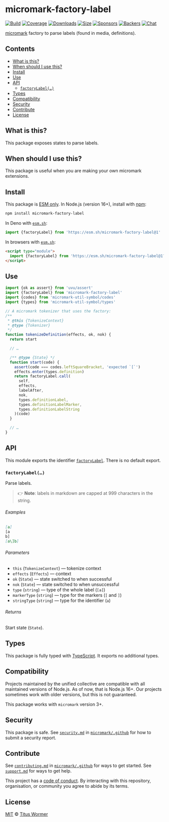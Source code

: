 # micromark-factory-label

[![Build][build-badge]][build]
[![Coverage][coverage-badge]][coverage]
[![Downloads][downloads-badge]][downloads]
[![Size][bundle-size-badge]][bundle-size]
[![Sponsors][sponsors-badge]][opencollective]
[![Backers][backers-badge]][opencollective]
[![Chat][chat-badge]][chat]

[micromark][] factory to parse labels (found in media, definitions).

## Contents

*   [What is this?](#what-is-this)
*   [When should I use this?](#when-should-i-use-this)
*   [Install](#install)
*   [Use](#use)
*   [API](#api)
    *   [`factoryLabel(…)`](#factorylabel)
*   [Types](#types)
*   [Compatibility](#compatibility)
*   [Security](#security)
*   [Contribute](#contribute)
*   [License](#license)

## What is this?

This package exposes states to parse labels.

## When should I use this?

This package is useful when you are making your own micromark extensions.

## Install

This package is [ESM only][esm].
In Node.js (version 16+), install with [npm][]:

```sh
npm install micromark-factory-label
```

In Deno with [`esm.sh`][esmsh]:

```js
import {factoryLabel} from 'https://esm.sh/micromark-factory-label@1'
```

In browsers with [`esm.sh`][esmsh]:

```html
<script type="module">
  import {factoryLabel} from 'https://esm.sh/micromark-factory-label@1?bundle'
</script>
```

## Use

```js
import {ok as assert} from 'uvu/assert'
import {factoryLabel} from 'micromark-factory-label'
import {codes} from 'micromark-util-symbol/codes'
import {types} from 'micromark-util-symbol/types'

// A micromark tokenizer that uses the factory:
/**
 * @this {TokenizeContext}
 * @type {Tokenizer}
 */
function tokenizeDefinition(effects, ok, nok) {
  return start

  // …

  /** @type {State} */
  function start(code) {
    assert(code === codes.leftSquareBracket, 'expected `[`')
    effects.enter(types.definition)
    return factoryLabel.call(
      self,
      effects,
      labelAfter,
      nok,
      types.definitionLabel,
      types.definitionLabelMarker,
      types.definitionLabelString
    )(code)
  }

  // …
}
```

## API

This module exports the identifier [`factoryLabel`][api-factory-label].
There is no default export.

### `factoryLabel(…)`

Parse labels.

> 👉 **Note**: labels in markdown are capped at 999 characters in the string.

###### Examples

```markdown
[a]
[a
b]
[a\]b]
```

###### Parameters

*   `this` (`TokenizeContext`)
    — tokenize context
*   `effects` (`Effects`)
    — context
*   `ok` (`State`)
    — state switched to when successful
*   `nok` (`State`)
    — state switched to when unsuccessful
*   `type` (`string`)
    — type of the whole label (`[a]`)
*   `markerType` (`string`)
    — type for the markers (`[` and `]`)
*   `stringType` (`string`)
    — type for the identifier (`a`)

###### Returns

Start state (`State`).

## Types

This package is fully typed with [TypeScript][].
It exports no additional types.

## Compatibility

Projects maintained by the unified collective are compatible with all maintained
versions of Node.js.
As of now, that is Node.js 16+.
Our projects sometimes work with older versions, but this is not guaranteed.

This package works with `micromark` version 3+.

## Security

This package is safe.
See [`security.md`][securitymd] in [`micromark/.github`][health] for how to
submit a security report.

## Contribute

See [`contributing.md`][contributing] in [`micromark/.github`][health] for ways
to get started.
See [`support.md`][support] for ways to get help.

This project has a [code of conduct][coc].
By interacting with this repository, organisation, or community you agree to
abide by its terms.

## License

[MIT][license] © [Titus Wormer][author]

<!-- Definitions -->

[build-badge]: https://github.com/micromark/micromark/workflows/main/badge.svg

[build]: https://github.com/micromark/micromark/actions

[coverage-badge]: https://img.shields.io/codecov/c/github/micromark/micromark.svg

[coverage]: https://codecov.io/github/micromark/micromark

[downloads-badge]: https://img.shields.io/npm/dm/micromark-factory-label.svg

[downloads]: https://www.npmjs.com/package/micromark-factory-label

[bundle-size-badge]: https://img.shields.io/bundlephobia/minzip/micromark-factory-label.svg

[bundle-size]: https://bundlephobia.com/result?p=micromark-factory-label

[sponsors-badge]: https://opencollective.com/unified/sponsors/badge.svg

[backers-badge]: https://opencollective.com/unified/backers/badge.svg

[opencollective]: https://opencollective.com/unified

[npm]: https://docs.npmjs.com/cli/install

[esm]: https://gist.github.com/sindresorhus/a39789f98801d908bbc7ff3ecc99d99c

[esmsh]: https://esm.sh

[chat-badge]: https://img.shields.io/badge/chat-discussions-success.svg

[chat]: https://github.com/micromark/micromark/discussions

[license]: https://github.com/micromark/micromark/blob/main/license

[author]: https://wooorm.com

[health]: https://github.com/micromark/.github

[securitymd]: https://github.com/micromark/.github/blob/main/security.md

[contributing]: https://github.com/micromark/.github/blob/main/contributing.md

[support]: https://github.com/micromark/.github/blob/main/support.md

[coc]: https://github.com/micromark/.github/blob/main/code-of-conduct.md

[typescript]: https://www.typescriptlang.org

[micromark]: https://github.com/micromark/micromark

[api-factory-label]: #factorylabel
